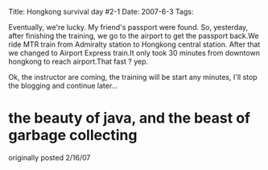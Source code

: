 Title: Hongkong survival day #2-1
Date: 2007-6-3
Tags: 

Eventually, we're lucky. My friend's passport were found. So, yesterday, after finishing the training, we go to the airport to get the passport back.We ride MTR train from Admiralty station to Hongkong central station. After that we changed to Airport Express train.It only took 30 minutes from downtown hongkong to reach airport.That fast ? yep.

Ok, the instructor are coming, the training will be start any minutes, I'll stop the blogging and continue later...



# the beauty of java, and the beast of garbage collecting #

originally posted 2/16/07
